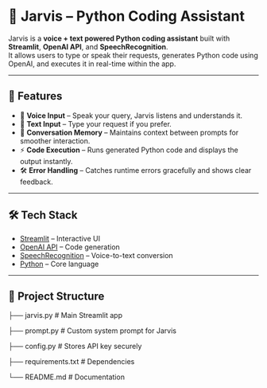 # 🤖 Jarvis – Python Coding Assistant

Jarvis is a **voice + text powered Python coding assistant** built with **Streamlit**, **OpenAI API**, and **SpeechRecognition**.  
It allows users to type or speak their requests, generates Python code using OpenAI, and executes it in real-time within the app.

---

## 🚀 Features
- 🎤 **Voice Input** – Speak your query, Jarvis listens and understands it.  
- 💬 **Text Input** – Type your request if you prefer.  
- 🧠 **Conversation Memory** – Maintains context between prompts for smoother interaction.  
- ⚡ **Code Execution** – Runs generated Python code and displays the output instantly.  
- 🛠 **Error Handling** – Catches runtime errors gracefully and shows clear feedback.  

---

## 🛠 Tech Stack
- [Streamlit](https://streamlit.io/) – Interactive UI  
- [OpenAI API](https://platform.openai.com/) – Code generation  
- [SpeechRecognition](https://pypi.org/project/SpeechRecognition/) – Voice-to-text conversion  
- [Python](https://www.python.org/) – Core language  

---

## 📂 Project Structure
├── jarvis.py # Main Streamlit app

├── prompt.py # Custom system prompt for Jarvis

├── config.py # Stores API key securely

├── requirements.txt # Dependencies

└── README.md # Documentation
